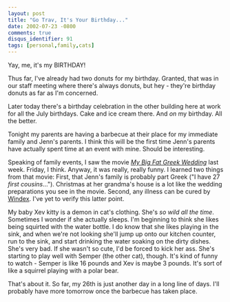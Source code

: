```yaml
---
layout: post
title: "Go Trav, It's Your Birthday..."
date: 2002-07-23 -0800
comments: true
disqus_identifier: 91
tags: [personal,family,cats]
---
```

Yay, me, it's my BIRTHDAY!

 Thus far, I've already had two donuts for my birthday. Granted, that
was in our staff meeting where there's always donuts, but hey - they're
birthday donuts as far as I'm concerned.

 Later today there's a birthday celebration in the other building here
at work for all the July birthdays. Cake and ice cream there. And *on*
my birthday. All the better.

 Tonight my parents are having a barbecue at their place for my
immediate family and Jenn's parents. I think this will be the first time
Jenn's parents have actually spent time at an event with mine. Should be
interesting.

 Speaking of family events, I saw the movie [*My Big Fat Greek
Wedding*](http://us.imdb.com/Title?0259446) last week. Friday, I think.
Anyway, it was really, really funny. I learned two things from that
movie: First, that Jenn's family is probably part Greek ("I have 27
*first cousins*..."). Christmas at her grandma's house is a lot like the
wedding preparations you see in the movie. Second, any illness can be
cured by [Windex](http://www.windexglasscleaner.com/). I've yet to
verify this latter point.

 My baby Xev kitty is a demon in cat's clothing. She's *so wild all the
time*. Sometimes I wonder if she actually sleeps. I'm beginning to think
she likes being squirted with the water bottle. I do know that she likes
playing in the sink, and when we're not looking she'll jump up onto our
kitchen counter, run to the sink, and start drinking the water soaking
on the dirty dishes. She's very bad. If she wasn't so cute, I'd be
forced to kick her ass. She's starting to play well with Semper (the
other cat), though. It's kind of funny to watch - Semper is like 16
pounds and Xev is maybe 3 pounds. It's sort of like a squirrel playing
with a polar bear.

 That's about it. So far, my 26th is just another day in a long line of
days. I'll probably have more tomorrow once the barbecue has taken
place.
